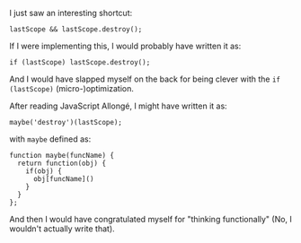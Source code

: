 I just saw an interesting shortcut:  

    lastScope && lastScope.destroy();

If I were implementing this, I would probably have written it as:  

    if (lastScope) lastScope.destroy();

And I would have slapped myself on the back for being clever with the `if (lastScope)` (micro-)optimization.

After reading JavaScript Allongé, I might have written it as:  

    maybe('destroy')(lastScope);

with `maybe` defined as:  

    function maybe(funcName) { 
      return function(obj) { 
        if(obj) { 
          obj[funcName]() 
        }
      } 
    };
And then I would have congratulated myself for "thinking functionally" (No, I wouldn't actually write that).